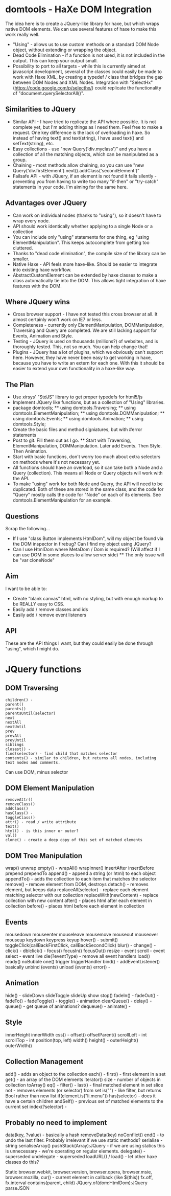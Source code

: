 domtools - HaXe DOM Integration
===============================

The idea here is to create a JQuery-like library for haxe, but which wraps native DOM elements.  We can use several features of haxe to make this work really well.

* "Using" - allows us to use custom methods on a standard DOM Node object, without extending or wrapping the object.
* Dead Code Elimination - if a function is not used, it is not included in the output.  This can keep your output small.
* Possibility to port to all targets - while this is currently aimed at javascript development, several of the classes could easily be made to work with Haxe XML, by creating a typedef / class that bridges the gap between DOM Nodes and XML Nodes.  Integration with "SelectHx" (https://code.google.com/p/selecthx/) could replicate the functionality of "document.querySelectorAll()".

Similarities to JQuery
----------------------

* Similar API - I have tried to replicate the API where possible.  It is not complete yet, but I'm adding things as I need them.  Feel free to make a request.  One key difference is the lack of overloading in haxe.  So instead of having text() and text(string), I have used text() and setText(string), etc.
* Easy collections - use "new Query('div.myclass')" and you have a collection of all the matching objects, which can be manipulated as a group.
* Chaining - most methods allow chaining, so you can use "new Query('div.firstElement').next().addClass('secondElement')"
* Failsafe API - with JQuery, if an element is not found it fails silently - preventing you from having to write too many "if-then" or "try-catch" statements in your code.  I'm aiming for the same here.   

Advantages over JQuery
----------------------

* Can work on individual nodes (thanks to "using"), so it doesn't have to wrap every node.
* API should work identically whether applying to a single Node or a collection
* You can include only "using" statements for one thing, eg "using ElementManipulation".  This keeps autocomplete from getting too cluttered.
* Thanks to "dead code elimination", the compile size of the library can be smaller.
* Native Haxe - API feels more haxe-like.  Should be easier to integrate into existing haxe workflow.
* AbstractCustomElement can be extended by haxe classes to make a class automatically tie into the DOM.  This allows tight integration of haxe features with the DOM.

Where JQuery wins
-----------------

* Cross browser support - I have not tested this cross browser at all.  It almost certainly won't work on IE7 or less.
* Completeness - currently only ElementManipulation, DOMManipulation, Traversing and Query are completed.  We are still lacking support for Events, Animation and Style.
* Testing - JQuery is used on thousands (millions?) of websites, and is thoroughly tested.  This, not so much.  You can help change that!
* Plugins - JQuery has a lot of plugins, which we obviously can't support here.  However, they have never been easy to get working in haxe, because you have to write an extern for each one.  With this it should be easier to extend your own functionality in a haxe-like way.

The Plan
--------

* Use xirsys' "StdJS" library to get proper typedefs for html5/js
* Implement JQuery like functions, but as a collection of "Using" libraries.
* package domtools;
** using domtools.Traversing;
** using domtools.ElementManipulation;
** using domtools.DOMManipulation;
** using domtools.Events;
** using domtools.Animation;
** using domtools.Style;
* Create the basic files and method signiatures, but with #error statements
* Post to git.  Fill them out as I go.
** Start with Traversing, ElementManipulation, DOMManipulation.  Later add Events.  Then Style.  Then Animation.
* Start with basic functions, don't worry too much about extra selectors on methods where it's not necessary yet.
* All functions should have an overload, so it can take both a Node and a Query (collection).  This means all Node or Query objects will work with the API.
* To make "using" work for both Node and Query, the API will need to be duplicated.  Both of these are stored in the same class, and the code for "Query" mostly calls the code for "Node" on each of its elements.  See domtools.ElementManipulation for an example.

Questions
---------

Scrap the following...

* If I use "class Button implements HtmlDom", will my object be found via the DOM inspector in firebug?  Can I find my object using JQuery?
* Can I use HtmlDom where MetaDom / Dom is required? (Will affect if I can use DOM in some places to allow server side)
** The only issue will be "var cloneNode"

Aim
---

I want to be able to:

* Create "blank canvas" html, with no styling, but with enough markup to be REALLY easy to CSS.
* Easily add / remove classes and ids
* Easily add / remove event listeners

API
---

These are the API things I want, but they could easily be done through "using", which I might do.

JQuery functions
================

DOM Traversing
--------------
	children() - 
	parent()
	parents()
	parentsUntil(selector)
	next
	nextAll
	nextUntil
	prev
	prevAll
	prevUntil
	siblings
	closest() - 
	find(selector) - find child that matches selector
	contents() - similar to children, but returns all nodes, including text nodes and comments.

Can use DOM, minus selector


DOM Element Manipulation
------------------------
	removeAttr()
	removeClass()
	addClass()
	hasClass() - 
	toggleClass()
	attr() - read / write attribute
	text()
	html() - is this inner or outer?
	val()
	clone() - create a deep copy of this set of matched elements




DOM Tree Manipulation
---------------------
wrap()
unwrap
empty() - 
wrapAll()
wrapInner()
insertAfter
insertBefore
prepend
prependTo
append() - append a string (or html) to each object
appendTo() - adds the collection to each item that matches the selector
remove() - remove element from DOM, destroys
detach() - removes element, but keeps data
replaceAll(selector) - replace each element matching selector with our collection
replaceWith(newContent) - replace collection with new content
after() - places html after each element in collection
before() - places html before each element in collection



Events
------
mousedown
mouseenter
mouseleave
mousemove
mouseout
mouseover
mouseup
keydown
keypress
keyup
hover() - 
submit()
toggleClick(callBackFirstClick, callBackSecondClick)
blur() - 
change() - 
click() - 
dblclick() - 
focus()
focusIn()
focusOut()
resize - event
scroll - event
select - event
live
die(?eventType) - remove all event handlers
load()
ready()
noBubble
one()
trigger
triggerHandler
bind() - addEventListener() basically
unbind (events)
unload (events)
error() - 

Animation
---------
hide() - 
slideDown
slideToggle
slideUp
show
stop()
fadeIn() - 
fadeOut() - 
fadeTo() - 
fadeToggle() - 
toggle() - animation
clearQueue() -
delay() - 
queue() - get queue of animations?
dequeue() - 
animate() - 

Style
-----
innerHeight
innerWidth
css() - 
offset()
offsetParent()
scrollLeft - int
scrollTop - int
position(top, left)
width()
height() - 
outerHeight()
outerWidth()

Collection Management
---------------------
add() - adds an object to the collection
each() - 
first() - first element in a set
get() - an array of the DOM elements
iterator()
size - number of objects in collection
toArray()
eq() - 
filter() - 
last() - final matched element in set
slice
not - removes elements (or selector) from set
is("") - like filter, but returns Bool rather than new list if(element.is("li.menu"))
has(selector) - does it have a certain children
andSelf() - previous set of matched elements to the current set
index(?selector) - 

Probably no need to implement
-----------------------------
data<T>(key, ?value) - basically a hash
removeData(key)
noConflict()
end() - to undo the last filter.  Probably irrelevant if we use static methods?
serialise - string
serialiseArray()
pushStack(Array<HtmlDom>):JQuery - if we are using statics this is unnecessary - we're operating on regular elements.
delegate() - superseded
undelegate - superseded
loadURL() / load() - let other haxe classes do this?



Static
browser.webkit, browser.version, browser.opera, browser.msie, browser.mozilla, 
cur() - current element in callback (like $(this))
fx.off, fx.interval
contains(parent, child)
JQuery.of(dom:HtmlDom):JQuery
parseJSON




